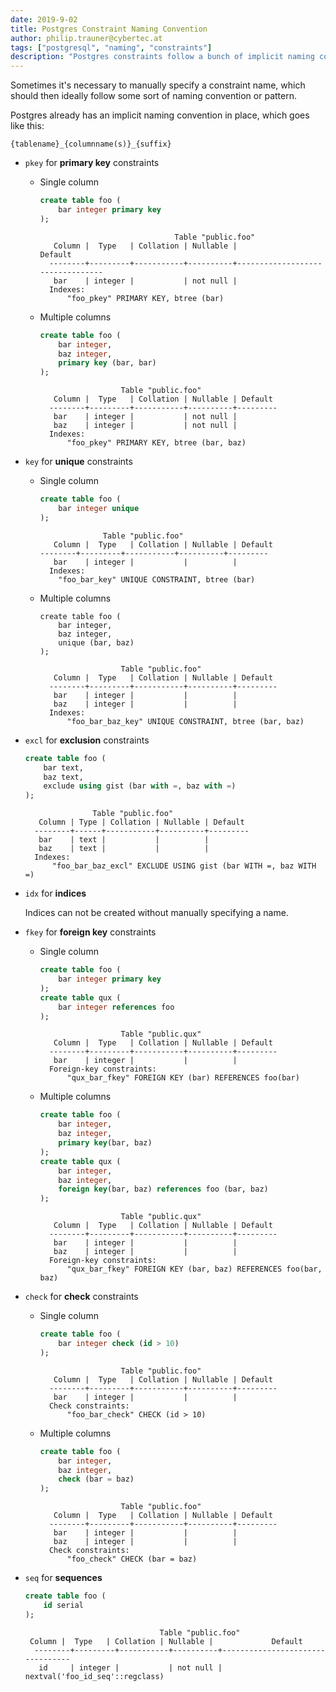 ```yaml
---
date: 2019-9-02
title: Postgres Constraint Naming Convention
author: philip.trauner@cybertec.at
tags: ["postgresql", "naming", "constraints"]
description: "Postgres constraints follow a bunch of implicit naming conventions. Let's make them explicit."
---
```


Sometimes it's necessary to manually specify a constraint name, which should then ideally follow some sort of naming convention or pattern.

Postgres already has an implicit naming convention in place, which goes like this:

```
{tablename}_{columnname(s)}_{suffix}
```

- `pkey` for **primary key** constraints

  - Single column

      ```sql
      create table foo (
          bar integer primary key
      );
      ```

      ```
                                    Table "public.foo"
         Column |  Type   | Collation | Nullable |             Default
        --------+---------+-----------+----------+---------------------------------
         bar    | integer |           | not null |
        Indexes:
            "foo_pkey" PRIMARY KEY, btree (bar)
      ```

  - Multiple columns

      ```sql
      create table foo (
          bar integer,
          baz integer,
          primary key (bar, bar)
      );
      ```

      ```
                        Table "public.foo"
         Column |  Type   | Collation | Nullable | Default
        --------+---------+-----------+----------+---------
         bar    | integer |           | not null |
         baz    | integer |           | not null |
        Indexes:
            "foo_pkey" PRIMARY KEY, btree (bar, baz)
      ```

- `key` for **unique** constraints

  - Single column

      ```sql
      create table foo (
          bar integer unique
      );
      ```

      ```
                    Table "public.foo"
         Column |  Type   | Collation | Nullable | Default
      --------+---------+-----------+----------+---------
         bar    | integer |           |          |
        Indexes:
          "foo_bar_key" UNIQUE CONSTRAINT, btree (bar)
      ```

  * Multiple columns

      ```
      create table foo (
          bar integer,
          baz integer,
          unique (bar, baz)
      );
      ```

      ```
                        Table "public.foo"
         Column |  Type   | Collation | Nullable | Default
        --------+---------+-----------+----------+---------
         bar    | integer |           |          |
         baz    | integer |           |          |
        Indexes:
            "foo_bar_baz_key" UNIQUE CONSTRAINT, btree (bar, baz)
      ```

- `excl` for **exclusion** constraints

  ```sql
  create table foo (
      bar text,
      baz text,
      exclude using gist (bar with =, baz with =)
  );
  ```

  ```
                 Table "public.foo"
     Column | Type | Collation | Nullable | Default
    --------+------+-----------+----------+---------
     bar    | text |           |          |
     baz    | text |           |          |
    Indexes:
        "foo_bar_baz_excl" EXCLUDE USING gist (bar WITH =, baz WITH =)
  ```

- `idx` for **indices**

  Indices can not be created without manually specifying a name.

- `fkey` for **foreign key** constraints

  - Single column

      ```sql
      create table foo (
          bar integer primary key
      );
      create table qux (
          bar integer references foo
      );
      ```

      ```
                        Table "public.qux"
         Column |  Type   | Collation | Nullable | Default
        --------+---------+-----------+----------+---------
         bar    | integer |           |          |
        Foreign-key constraints:
            "qux_bar_fkey" FOREIGN KEY (bar) REFERENCES foo(bar)
      ```

  - Multiple columns

      ```sql
      create table foo (
          bar integer,
          baz integer,
          primary key(bar, baz)
      );
      create table qux (
          bar integer,
          baz integer,
          foreign key(bar, baz) references foo (bar, baz)
      );
      ```

      ```
                        Table "public.qux"
         Column |  Type   | Collation | Nullable | Default
        --------+---------+-----------+----------+---------
         bar    | integer |           |          |
         baz    | integer |           |          |
        Foreign-key constraints:
            "qux_bar_fkey" FOREIGN KEY (bar, baz) REFERENCES foo(bar, baz)
      ```

- `check` for **check** constraints

  - Single column

      ```sql
      create table foo (
          bar integer check (id > 10)
      );
      ```

      ```
                        Table "public.foo"
         Column |  Type   | Collation | Nullable | Default
        --------+---------+-----------+----------+---------
         bar    | integer |           |          |
        Check constraints:
            "foo_bar_check" CHECK (id > 10)
      ```

  - Multiple columns

      ```sql
      create table foo (
          bar integer,
          baz integer,
          check (bar = baz)
      );
      ```

      ```
                        Table "public.foo"
         Column |  Type   | Collation | Nullable | Default
        --------+---------+-----------+----------+---------
         bar    | integer |           |          |
         baz    | integer |           |          |
        Check constraints:
            "foo_check" CHECK (bar = baz)
      ```

- `seq` for **sequences**

  ```sql
  create table foo (
      id serial
  );
  ```

  ```
                                Table "public.foo"
   Column |  Type   | Collation | Nullable |             Default
    --------+---------+-----------+----------+---------------------------------
     id     | integer |           | not null | nextval('foo_id_seq'::regclass)
  ```

